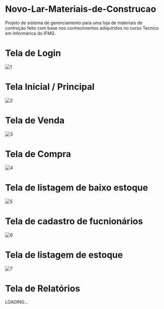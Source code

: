 # Novo-Lar-Materiais-de-Construcao
 Projeto de sistema de gerenciamento para uma loja de materiais de contrução feito com base nos conhecimentos adiquiridos no curso Tecnico em Informárica do IFMG.

# Tela de Login 
![1](https://github.com/KaioT2/Novo-Lar-Materiais-de-Construcao/assets/98715856/0ed5d6ee-364e-4efa-ad54-86d1cbe1fac2)

# Tela Inicial / Principal 
![2](https://github.com/KaioT2/Novo-Lar-Materiais-de-Construcao/assets/98715856/49488de8-ac9e-4bb8-94fc-9848741b8cd0)

# Tela de Venda 
![3](https://github.com/KaioT2/Novo-Lar-Materiais-de-Construcao/assets/98715856/29c42a7b-0673-4719-83bb-4570782b5da4)

# Tela de Compra
![4](https://github.com/KaioT2/Novo-Lar-Materiais-de-Construcao/assets/98715856/4b5fb3d7-11de-438d-b536-c416564a3a99)

# Tela de listagem de baixo estoque
![5](https://github.com/KaioT2/Novo-Lar-Materiais-de-Construcao/assets/98715856/f2537c68-0f47-4a6e-a2ad-17aa56d0a65b)

# Tela de cadastro de fucnionários
![6](https://github.com/KaioT2/Novo-Lar-Materiais-de-Construcao/assets/98715856/aaaed3d6-a764-4b41-9318-5db3bbabf553)

# Tela de listagem de estoque
![7](https://github.com/KaioT2/Novo-Lar-Materiais-de-Construcao/assets/98715856/7803fd46-5eb0-49f8-9fb7-74fdac9132a4)

# Tela de Relatórios 
LOADING...

